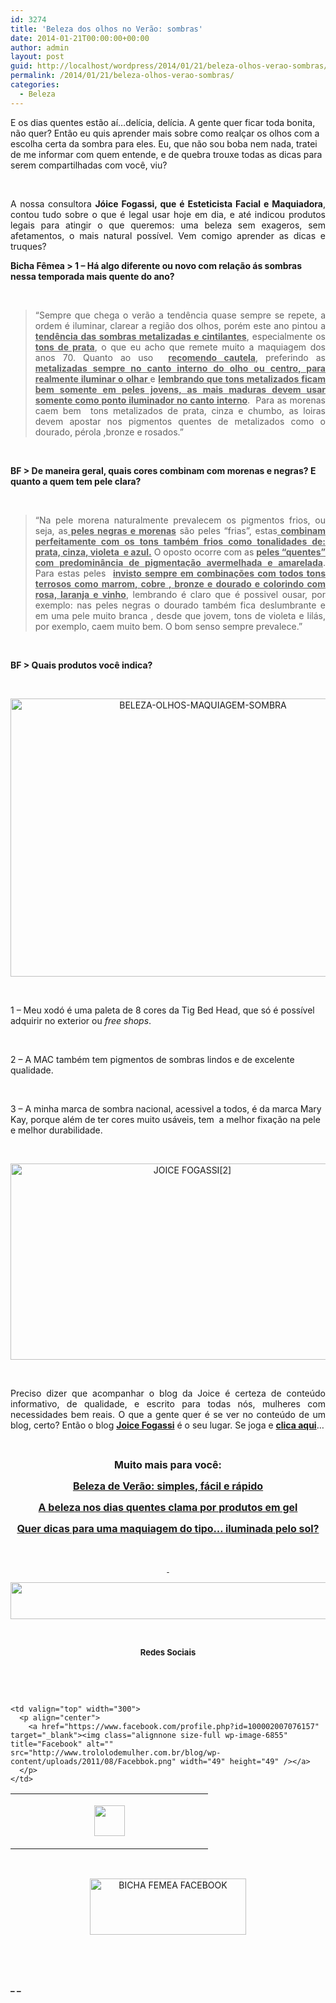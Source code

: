 ```yaml
---
id: 3274
title: 'Beleza dos olhos no Verão: sombras'
date: 2014-01-21T00:00:00+00:00
author: admin
layout: post
guid: http://localhost/wordpress/2014/01/21/beleza-olhos-verao-sombras/
permalink: /2014/01/21/beleza-olhos-verao-sombras/
categories:
  - Beleza
---
```

E os dias quentes estão aí…delícia, delícia. A gente quer ficar toda bonita, não quer? Então eu quis aprender mais sobre como realçar os olhos com a escolha certa da sombra para eles. Eu, que não sou boba nem nada, tratei de me informar com quem entende, e de quebra trouxe todas as dicas para serem compartilhadas com você, viu?

&nbsp;

<p style="text-align: justify;">
  A nossa consultora <strong>Jóice Fogassi, que é Esteticista Facial e Maquiadora</strong>, contou tudo sobre o que é legal usar hoje em dia, e até indicou produtos legais para atingir o que queremos: uma beleza sem exageros, sem afetamentos, o mais natural possível. Vem comigo aprender as dicas e truques?
</p>

<!--more-->

**Bicha Fêmea > 1 &#8211; Há algo diferente ou novo com relação ás sombras nessa temporada mais quente do ano?**

&nbsp;

> <p style="text-align: justify;">
>   “Sempre que chega o verão a tendência quase sempre se repete, a ordem é iluminar, clarear a região dos olhos, porém este ano pintou a <strong><span style="text-decoration: underline;">tendência das sombras metalizadas e cintilantes</span></strong>, especialmente os <strong><span style="text-decoration: underline;">tons de prata</span></strong>, o que eu acho que remete muito a maquiagem dos anos 70. Quanto ao uso  <strong><span style="text-decoration: underline;">recomendo cautela</span></strong>, preferindo as <strong><span style="text-decoration: underline;">metalizadas sempre no canto interno do olho ou centro, para realmente iluminar o olhar </span></strong>e <strong><span style="text-decoration: underline;">lembrando que tons metalizados ficam bem somente em peles jovens, as mais maduras devem usar somente como ponto iluminador no canto interno</span></strong>.  Para as morenas caem bem  tons metalizados de prata, cinza e chumbo, as loiras devem apostar nos pigmentos quentes de metalizados como o dourado, pérola ,bronze e rosados.”
> </p>

&nbsp;

**BF > De maneira geral, quais cores combinam com morenas e negras? E quanto a quem tem pele clara?**

&nbsp;

> <p style="text-align: justify;">
>   “Na pele morena naturalmente prevalecem os pigmentos frios, ou seja, as<strong><span style="text-decoration: underline;"> peles negras e morenas</span></strong> são peles &#8220;frias&#8221;, estas<strong><span style="text-decoration: underline;"> combinam perfeitamente com os tons também frios como tonalidades de: prata, cinza, violeta  e azul.</span></strong> O oposto ocorre com as <strong><span style="text-decoration: underline;">peles &#8220;quentes&#8221; com predominância de pigmentação avermelhada e amarelada</span></strong>. Para estas peles  <strong><span style="text-decoration: underline;">invisto sempre em combinações com todos tons terrosos como marrom, cobre , bronze e dourado e colorindo com rosa, laranja e vinho</span></strong>, lembrando é claro que é possivel ousar, por exemplo: nas peles negras o dourado também fica deslumbrante e em uma pele muito branca , desde que jovem, tons de violeta e lilás, por exemplo, caem muito bem. O bom senso sempre prevalece.”
> </p>

&nbsp;

**BF > Quais produtos você indica?**

&nbsp;

<p align="center">
  <a href="http://www.trololodemulher.com.br/blog/wp-content/uploads/2014/01/BELEZA-OLHOS-MAQUIAGEM-SOMBRA.png"><img class="alignnone size-full wp-image-9867" alt="BELEZA-OLHOS-MAQUIAGEM-SOMBRA" src="http://www.trololodemulher.com.br/blog/wp-content/uploads/2014/01/BELEZA-OLHOS-MAQUIAGEM-SOMBRA.png" width="600" height="445" /></a>
</p>

&nbsp;

1 &#8211; Meu xodó é uma paleta de 8 cores da Tig Bed Head, que só é possível adquirir no exterior ou _free shops_.

&nbsp;

2 &#8211; A MAC também tem pigmentos de sombras lindos e de excelente qualidade.

&nbsp;

3 &#8211; A minha marca de sombra nacional, acessivel a todos, é da marca Mary Kay, porque além de ter cores muito usáveis, tem  a melhor fixação na pele e melhor durabilidade.

&nbsp;

<p style="text-align: center;">
  <a href="http://www.trololodemulher.com.br/blog/wp-content/uploads/2012/08/JOICE-FOGASSI2.png"><img class="alignnone size-full wp-image-9072" alt="JOICE FOGASSI[2]" src="http://www.trololodemulher.com.br/blog/wp-content/uploads/2012/08/JOICE-FOGASSI2.png" width="566" height="314" /></a>
</p>

&nbsp;

<p style="text-align: justify;">
  Preciso dizer que acompanhar o blog da Joice é certeza de conteúdo informativo, de qualidade, e escrito para todas nós, mulheres com necessidades bem reais. O que a gente quer é se ver no conteúdo de um blog, certo? Então o blog <a href="http://joicemicropigmentacaomaquiagem.blogspot.com.br/" target="_blank"><strong>Joice Fogassi</strong></a> é o seu lugar. Se joga e <a href="http://joicemicropigmentacaomaquiagem.blogspot.com.br/" target="_blank"><strong>clica aqui</strong></a>…
</p>

&nbsp;

<p style="text-align: center;">
  <strong><span style="font-size: medium;">Muito mais para você:</span></strong>
</p>

<p style="text-align: center;">
  <a href="http://www.trololodemulher.com.br/2014/01/16/beleza-de-verao/"><strong><span style="font-size: medium;">Beleza de Verão: simples, fácil e rápido</span></strong></a>
</p>

<p style="text-align: center;">
  <a href="http://www.trololodemulher.com.br/2012/11/05/beleza-verao-produtos-gel/"><strong><span style="font-size: medium;">A beleza nos dias quentes clama por produtos em gel</span></strong></a>
</p>

<p style="text-align: center;">
  <a href="http://www.trololodemulher.com.br/2012/10/29/dicas-maquiagem-iluminada/"><strong><span style="font-size: medium;">Quer dicas para uma maquiagem do tipo… iluminada pelo sol?</span></strong></a>
</p>

&nbsp;

<p align="center">
  <a href="http://www.trololodemulher.com.br/2013/09/11/decoracao-parede-fotos/"><strong> </strong></a>
</p>

<p align="center">
  <a href="http://feedburner.google.com/fb/a/mailverify?uri=blogbichafemea&loc=pt_BR" target="_blank"><img class="alignnone size-full wp-image-8451" title="Assine o Bicha Fêmea grátis!" alt="" src="http://www.trololodemulher.com.br/blog/wp-content/uploads/2012/01/rodapé.png" width="600" height="59" /></a>
</p>

&nbsp;

<p align="center">
  <strong><span style="font-size: small;">Redes Sociais</span></strong>
</p>

&nbsp;

&nbsp;

<table width="600" border="0" cellspacing="0" cellpadding="2">
  <tr>
    <td valign="top" width="300">
      <p align="center">
        <a href="https://twitter.com/#%21/bichafemea" target="_blank"><img class="alignnone size-full wp-image-6857" title="Twitter" alt="" src="http://www.trololodemulher.com.br/blog/wp-content/uploads/2011/08/Twitter.png" width="49" height="49" /></a>
      </p>
    </td>
    
    <td valign="top" width="300">
      <p align="center">
        <a href="https://www.facebook.com/profile.php?id=100002007076157" target="_blank"><img class="alignnone size-full wp-image-6855" title="Facebook" alt="" src="http://www.trololodemulher.com.br/blog/wp-content/uploads/2011/08/Facebbok.png" width="49" height="49" /></a>
      </p>
    </td>
  </tr>
</table>

&nbsp;

<p style="text-align: center;">
  <a href="https://www.facebook.com/bichafemea" target="_blank"><img class="alignnone size-full wp-image-9849" alt="BICHA FEMEA FACEBOOK" src="http://www.trololodemulher.com.br/blog/wp-content/uploads/2014/01/BICHA-FEMEA-FACEBOOK1.png" width="250" height="90" /></a>
</p>

&nbsp;

&nbsp;

**_ _**

&nbsp;

&nbsp;

&nbsp;

&nbsp;

&nbsp;

&nbsp;